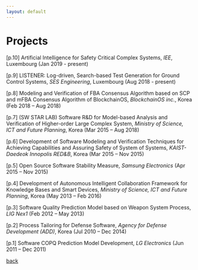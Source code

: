 ```yaml
---
layout: default
---
```


# Projects

[p.10] Artificial Intelligence for Safety Critical Complex Systems,
*IEE*, Luxembourg	(Jan 2019 - present)

[p.9] LISTENER: Log-driven, Search-based Test Generation for Ground Control Systems,
*SES Engineering*, Luxembourg	(Aug 2018 - present)

[p.8] Modeling and Verification of FBA Consensus Algorithm based on SCP and mFBA Consensus Algorithm of BlockchainOS,
*BlockchainOS inc.*, Korea	(Feb 2018 – Aug 2018)

[p.7] (SW STAR LAB) Software R&D for Model-based Analysis and Verification of Higher-order Large Complex System,
*Ministry of Science, ICT and Future Planning*, Korea	(Mar 2015 – Aug 2018)

[p.6] Development of Software Modeling and Verification Techniques for Achieving Capabilities and Assuring Safety of System of Systems,
*KAIST-Daedeok Innopolis RED&B*, Korea	(Mar 2015 – Nov 2015)

[p.5] Open Source Software Stability Measure,
*Samsung Electronics*	(Apr 2015 – Nov 2015)

[p.4] Development of Autonomous Intelligent Collaboration Framework for Knowledge Bases and Smart Devices,
*Ministry of Science, ICT and Future Planning*, Korea	(May 2013 – Feb 2016)

[p.3] Software Quality Prediction Model based on Weapon System Process,
*LIG Nex1*	(Feb 2012 – May 2013)

[p.2] Process Tailoring for Defense Software,
*Agency for Defense Development (ADD)*, Korea	(Jul 2010 – Dec 2014)

[p.1] Software COPQ Prediction Model Development,
*LG Electronics*	(Jun 2011 – Dec 2011)

[back](./../)
